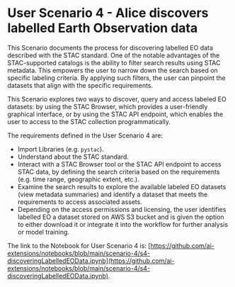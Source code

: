 # User Scenario 4 - Alice discovers labelled Earth Observation data

This Scenario documents the process for discovering labelled EO data described with the STAC standard. One of the notable advantages of the STAC-supported catalogs is the ability to filter search results using STAC metadata. This empowers the user to narrow down the search based on specific labeling criteria. By applying such filters, the user can pinpoint the datasets that align with the specific requirements.

This Scenario explores two ways to discover, query and access labeled EO datasets: by using the STAC Browser, which provides a user-friendly graphical interface, or by using the STAC API endpoint, which enables the user to access to the STAC collection programmatically. 

The requirements defined in the User Scenario 4 are:

* Import Libraries (e.g. `pystac`).
* Understand about the STAC standard.
* Interact with a STAC Browser tool or the STAC API endpoint to access STAC data, by defining the search criteria based on the requirements (e.g. time range, geographic extent, etc.).
* Examine the search results to explore the available labeled EO datasets (view metadata summaries) and identify a dataset that meets the requirements to access associated assets.
* Depending on the access permissions and licensing, the user identifies labelled EO a dataset stored on AWS S3 bucket and is given the option to either download it or integrate it into the workflow for further analysis or model training.

The link to the Notebook for User Scenario 4 is: ​[​https://github.com/ai-extensions/notebooks/blob/main/scenario-4/s4-discoveringLabelledEOData.ipynb](​https://github.com/ai-extensions/notebooks/blob/main/scenario-4/s4-discoveringLabelledEOData.ipynb).